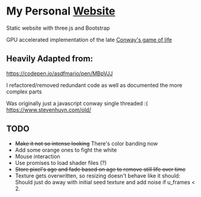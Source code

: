 # My Personal [Website](https://stevenhuyn.github.io)

Static website with three.js and Bootstrap

GPU accelerated implementation of the late [Conway's game of life](https://en.wikipedia.org/wiki/Conway%27s_Game_of_Life)

## Heavily Adapted from:

https://codepen.io/asdfmario/pen/MBpVJJ

I refactored/removed redundant code as well as documented the more complex parts

Was originally just a javascript conway single threaded :(
https://www.stevenhuyn.com/old/

## TODO

- ~~Make it not so intense looking~~ There's color banding now
- Add some orange ones to fight the white
- Mouse interaction
- Use promises to load shader files (?)
- ~~Store pixel's age and fade based on age to remove still life over time~~
- Texture gets overwritten, so resizing doesn't behave like it should: Should just do away with initial seed texture and add noise if u_frames < 2.
